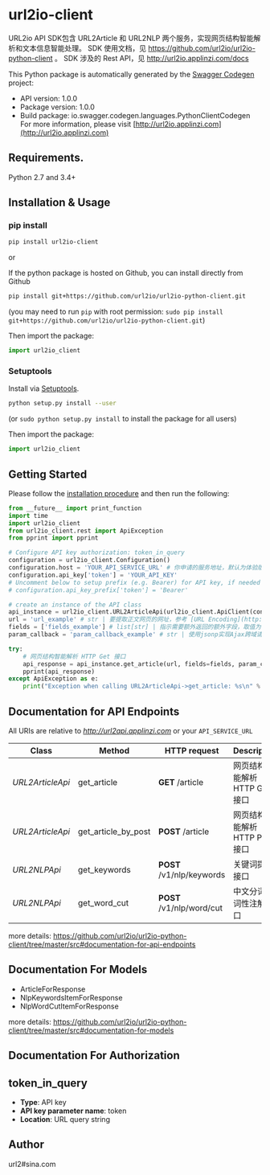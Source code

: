 # url2io-client

URL2io API SDK包含 URL2Article 和 URL2NLP 两个服务，实现网页结构智能解析和文本信息智能处理。
SDK 使用文档，见 https://github.com/url2io/url2io-python-client 。
SDK 涉及的 Rest API，见 http://url2io.applinzi.com/docs


This Python package is automatically generated by the [Swagger Codegen](https://github.com/swagger-api/swagger-codegen) project:

- API version: 1.0.0
- Package version: 1.0.0
- Build package: io.swagger.codegen.languages.PythonClientCodegen
For more information, please visit [http://url2io.applinzi.com](http://url2io.applinzi.com)

## Requirements.

Python 2.7 and 3.4+

## Installation & Usage
### pip install

```sh
pip install url2io-client
```

or

If the python package is hosted on Github, you can install directly from Github

```sh
pip install git+https://github.com/url2io/url2io-python-client.git
```
(you may need to run `pip` with root permission: `sudo pip install git+https://github.com/url2io/url2io-python-client.git`)

Then import the package:
```python
import url2io_client
```

### Setuptools

Install via [Setuptools](http://pypi.python.org/pypi/setuptools).

```sh
python setup.py install --user
```
(or `sudo python setup.py install` to install the package for all users)

Then import the package:
```python
import url2io_client
```

## Getting Started

Please follow the [installation procedure](#installation--usage) and then run the following:

```python
from __future__ import print_function
import time
import url2io_client
from url2io_client.rest import ApiException
from pprint import pprint

# Configure API key authorization: token_in_query
configuration = url2io_client.Configuration()
configuration.host = 'YOUR_API_SERVICE_URL' # 你申请的服务地址，默认为体验版地址：http://url2api.applinzi.com
configuration.api_key['token'] = 'YOUR_API_KEY'
# Uncomment below to setup prefix (e.g. Bearer) for API key, if needed
# configuration.api_key_prefix['token'] = 'Bearer'

# create an instance of the API class
api_instance = url2io_client.URL2ArticleApi(url2io_client.ApiClient(configuration))
url = 'url_example' # str | 要提取正文网页的网址，参考 [URL Encoding](http://www.w3schools.com/tags/ref_urlencode.asp)
fields = ['fields_example'] # list[str] | 指示需要额外返回的额外字段，取值为：  - `next`: 表示要提取下一页链接。   - `text`: 表示要返回正文的纯文字格式。   - `markdown`: 表示返回正文的markdown格式。   构造url时多个值通过','号隔开，如`?fields=text,next`。调用sdk时使用列表即可，如fields= ['text', 'markdown']。 (optional)
param_callback = 'param_callback_example' # str | 使用jsonp实现Ajax跨域请求时需要传此参数 (optional)

try:
    # 网页结构智能解析 HTTP Get 接口
    api_response = api_instance.get_article(url, fields=fields, param_callback=param_callback)
    pprint(api_response)
except ApiException as e:
    print("Exception when calling URL2ArticleApi->get_article: %s\n" % e)

```

## Documentation for API Endpoints

All URIs are relative to *http://url2api.applinzi.com* or your `API_SERVICE_URL`

Class | Method | HTTP request | Description
------------ | ------------- | ------------- | -------------
*URL2ArticleApi* | get_article | **GET** /article | 网页结构智能解析 HTTP Get 接口
*URL2ArticleApi* | get_article_by_post | **POST** /article | 网页结构智能解析 HTTP Post 接口
*URL2NLPApi* | get_keywords | **POST** /v1/nlp/keywords | 关键词提取接口
*URL2NLPApi* | get_word_cut | **POST** /v1/nlp/word/cut | 中文分词和词性注解接口

more details: https://github.com/url2io/url2io-python-client/tree/master/src#documentation-for-api-endpoints

## Documentation For Models

 - ArticleForResponse
 - NlpKeywordsItemForResponse
 - NlpWordCutItemForResponse

more details: https://github.com/url2io/url2io-python-client/tree/master/src#documentation-for-models


## Documentation For Authorization


## token_in_query

- **Type**: API key
- **API key parameter name**: token
- **Location**: URL query string


## Author

url2#sina.com
